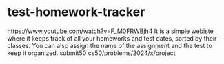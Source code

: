 # test-homework-tracker
https://www.youtube.com/watch?v=F_M0FRWBjh4 
It is a simple webiste where it keeps track of all your homeworks and test dates, sorted by their classes. You can also assign the name of the assignment and the test to keep it organized. 
submit50 cs50/problems/2024/x/project 

